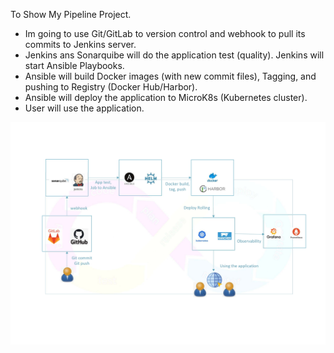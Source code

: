 
To Show My Pipeline Project. 

- Im going to use Git/GitLab to version control and webhook to pull its commits to Jenkins server.
- Jenkins ans Sonarquibe will do the application test (quality). Jenkins will start Ansible Playbooks.
- Ansible will build Docker images (with new commit files), Tagging, and pushing to Registry (Docker Hub/Harbor).
- Ansible will deploy the application to MicroK8s (Kubernetes cluster).
- User will use the application.

  
![image](https://github.com/SpockIsCoding/pipeline/blob/main/pipeline.jpg)
